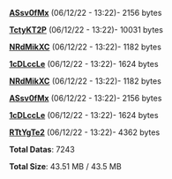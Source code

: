 [**ASsv0fMx**](/data/ASsv0fMx.txt) (06/12/22 - 13:22)- 2156 bytes

[**TctyKT2P**](/data/TctyKT2P.txt) (06/12/22 - 13:22)- 10031 bytes

[**NRdMikXC**](/data/NRdMikXC.txt) (06/12/22 - 13:22)- 1182 bytes

[**1cDLccLe**](/data/1cDLccLe.txt) (06/12/22 - 13:22)- 1624 bytes

[**NRdMikXC**](/data/NRdMikXC.txt) (06/12/22 - 13:22)- 1182 bytes

[**ASsv0fMx**](/data/ASsv0fMx.txt) (06/12/22 - 13:22)- 2156 bytes

[**1cDLccLe**](/data/1cDLccLe.txt) (06/12/22 - 13:22)- 1624 bytes

[**RTtYgTe2**](/data/RTtYgTe2.txt) (06/12/22 - 13:22)- 4362 bytes

**Total Datas**: 7243

**Total Size**: 43.51 MB / 43.5 MB